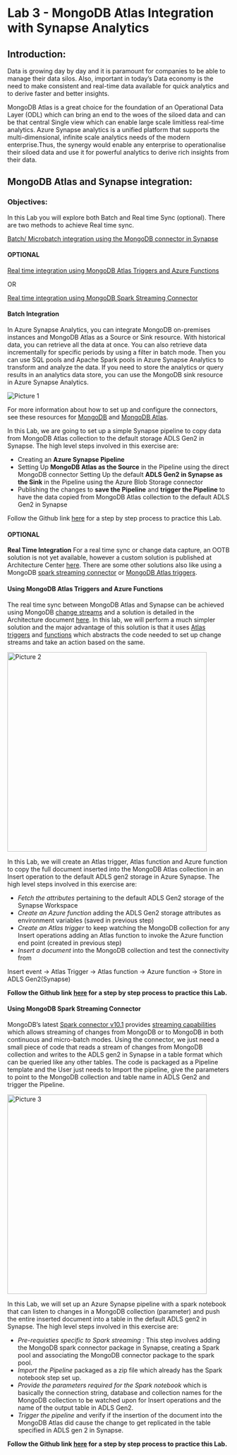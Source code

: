 # Lab 3 - MongoDB Atlas Integration with Synapse Analytics

## Introduction:

Data is growing day by day and it is paramount for companies to be able to manage their data silos. Also, important in today’s Data economy is the need to make consistent and real-time data available for quick analytics and to derive faster and better insights.

MongoDB Atlas is a great choice for the foundation of an Operational Data Layer (ODL) which can bring an end to the woes of the siloed data and can be that central Single view which can enable large scale limitless real-time analytics. Azure Synapse analytics is a unified platform that supports the multi-dimensional, infinite scale  analytics needs of the modern enterprise.Thus, the synergy would enable any enterprise to operationalise their siloed data and use it for powerful analytics to derive rich insights from their data.

## MongoDB Atlas and Synapse integration:

### Objectives:

In this Lab you will explore both Batch and Real time Sync (optional). There are two methods to achieve Real time sync.

[Batch/ Microbatch integration using the MongoDB connector in Synapse](#batch-integration)

#### OPTIONAL

[Real time integration using MongoDB Atlas Triggers and Azure Functions](#using-mongodb-atlas-triggers-and-azure-functions)

OR

[Real time integration using MongoDB Spark Streaming Connector](#using-mongodb-spark-streaming-connector)

#### Batch Integration

In Azure Synapse Analytics, you can integrate MongoDB on-premises instances and MongoDB Atlas as a Source or Sink resource. With historical data, you can retrieve all the data at once. You can also retrieve data incrementally for specific periods by using a filter in batch mode. Then you can use SQL pools and Apache Spark pools in Azure Synapse Analytics to transform and analyze the data. If you need to store the analytics or query results in an analytics data store, you can use the MongoDB sink resource in Azure Synapse Analytics.

![Picture 1](https://github.com/mongodb-partners/Azure_Champion_Lab3_Synapse_Integration/assets/104025201/9368e051-32ea-4259-b246-9bcbf06aeb66)


For more information about how to set up and configure the connectors, see these resources for [MongoDB](https://learn.microsoft.com/en-us/azure/data-factory/connector-mongodb?tabs=data-factory) and [MongoDB Atlas](https://learn.microsoft.com/en-us/azure/data-factory/connector-mongodb-atlas?tabs=data-factory). 

In this Lab, we are going to set up a simple Synapse pipeline to copy data from MongoDB Atlas collection to the default storage ADLS Gen2 in Synapse. The high level steps involved in this exercise are:  
* Creating an **Azure Synapse Pipeline**
* Setting Up **MongoDB Atlas as the Source** in the Pipeline using the direct MongoDB connector
Setting Up the default **ADLS Gen2 in Synapse as the Sink** in the Pipeline using the Azure Blob Storage connector
* Publishing the changes to **save the Pipeline** and **trigger the Pipeline** to have the data copied from MongoDB Atlas collection to the default ADLS Gen2 in Synapse

Follow the Github link [here](https://github.com/mongodb-partners/Azure_Synapse_Batch_Integration_MongoDBConnector) for a step by step process to practice this Lab.

#### OPTIONAL

**Real Time Integration** 
For a real time sync or change data capture, an OOTB solution is not yet available, however a custom solution is published at Architecture Center [here](https://learn.microsoft.com/en-us/azure/architecture/example-scenario/analytics/azure-synapse-analytics-integrate-mongodb-atlas). There are some other solutions also like using a MongoDB [spark streaming connector](https://www.mongodb.com/blog/post/introducing-mongodb-spark-connector-version-10-1) or [MongoDB Atlas triggers](https://www.mongodb.com/docs/atlas/app-services/triggers/).

#### Using MongoDB Atlas Triggers and Azure Functions

The real time sync between MongoDB Atlas and Synapse can be achieved using MongoDB [change streams](https://www.mongodb.com/docs/manual/changeStreams/) and a solution is detailed in the Architecture document [here](https://learn.microsoft.com/en-us/azure/architecture/example-scenario/analytics/azure-synapse-analytics-integrate-mongodb-atlas). In this lab, we will perform a much simpler solution and the major advantage of this solution is that it uses [Atlas triggers](https://www.mongodb.com/docs/atlas/app-services/triggers/) and [functions](https://www.mongodb.com/docs/atlas/app-services/functions/) which abstracts the code needed to set up change streams and take an action based on the same.

<img width="452" alt="Picture 2" src="https://github.com/mongodb-partners/Azure_Champion_Lab3_Synapse_Integration/assets/104025201/83f9606d-9308-41a0-b184-3fab75013ef0">

In this Lab, we will create an Atlas trigger, Atlas function and Azure function to copy the full document inserted into the MongoDB Atlas collection in an Insert operation to the default ADLS gen2 storage in Azure Synapse. The high level steps involved in this exercise are:

* _Fetch the attributes_ pertaining to the default ADLS Gen2 storage of the Synapse Workspace
* _Create an Azure function_ adding the ADLS Gen2 storage attributes as environment variables (saved in previous step)
* _Create an Atlas trigger_ to keep watching the MongoDB collection for any Insert operations adding an Atlas function to invoke the Azure function end point (created in previous step)
* _Insert a document_ into the MongoDB collection and test the connectivity from 

Insert event -> Atlas Trigger -> Atlas function -> Azure function -> Store in ADLS Gen2(Synapse)

**Follow the Github link [here](https://github.com/mongodb-partners/Azure_Synapse_RealTimeSync_Using_AtlasTrigger_and_AzureFunction) for a step by step process to practice this Lab.**

#### Using MongoDB Spark Streaming Connector

MongoDB’s latest [Spark connector v10.1](https://www.mongodb.com/blog/post/introducing-mongodb-spark-connector-version-10-1)  provides [streaming capabilities](https://www.mongodb.com/docs/spark-connector/current/structured-streaming/) which allows streaming of changes from MongoDB or to MongoDB in both continuous and micro-batch modes. Using the connector, we just need a small piece of code that reads a stream of changes from MongoDB collection and writes to the ADLS gen2 in Synapse in a table format which can be queried like any other tables. The code is packaged as a Pipeline template and the User just needs to Import the pipeline, give the parameters to point to the MongoDB collection and table name in ADLS Gen2 and trigger the Pipeline.

<img width="452" alt="Picture 3" src="https://github.com/mongodb-partners/Azure_Champion_Lab3_Synapse_Integration/assets/104025201/39deab35-76f1-433c-acc1-1510eb783775">

In this Lab, we will set up an Azure Synapse pipeline with a spark notebook that can listen to changes in  a MongoDB collection (parameter) and push the entire inserted document into a table in the default ADLS gen2 in Synapse. The high level steps involved in this exercise are:

* _Pre-requisties specific to Spark streaming_ : This step involves adding the MongoDB spark connector package in Synapse, creating a Spark pool and associating the MongoDB connector package to the spark pool.
* _Import the Pipeline_ packaged as a zip file which already has the Spark notebook step set up.
* _Provide the parameters required for the Spark notebook_ which is basically the connection string, database and collection names for the MongoDB collection to be watched upon for Insert operations and the name of the output table in ADLS Gen2.
* _Trigger the pipeline_ and verify if the insertion of the document into the MongoDB Atlas did cause the change to get replicated in the table specified in ADLS gen 2 in Synapse.

**Follow the Github link [here](https://github.com/mongodb-partners/Synapse-Spark-Streaming) for a step by step process to practice this Lab.**


















